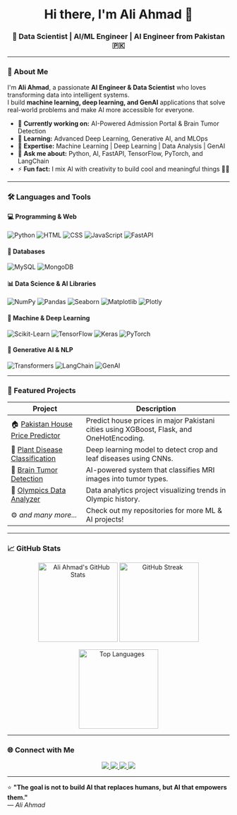 <!-- 👋 Hi there! -->
<h1 align="center">Hi there, I'm Ali Ahmad 👋</h1>
<h3 align="center">🚀 Data Scientist | AI/ML Engineer | AI Engineer from Pakistan 🇵🇰</h3>

---

### 🧩 About Me

I'm **Ali Ahmad**, a passionate **AI Engineer & Data Scientist** who loves transforming data into intelligent systems.  
I build **machine learning, deep learning, and GenAI** applications that solve real-world problems and make AI more accessible for everyone.  

- 🔭 **Currently working on:** AI-Powered Admission Portal & Brain Tumor Detection  
- 🌱 **Learning:** Advanced Deep Learning, Generative AI, and MLOps  
- 🧠 **Expertise:** Machine Learning | Deep Learning | Data Analysis | GenAI  
- 💬 **Ask me about:** Python, AI, FastAPI, TensorFlow, PyTorch, and LangChain  
- ⚡ **Fun fact:** I mix AI with creativity to build cool and meaningful things 🎨🤖  

---

### 🛠️ Languages and Tools

#### 💻 Programming & Web
![Python](https://img.shields.io/badge/Python-3776AB?style=for-the-badge&logo=python&logoColor=white)
![HTML](https://img.shields.io/badge/HTML5-E34F26?style=for-the-badge&logo=html5&logoColor=white)
![CSS](https://img.shields.io/badge/CSS3-1572B6?style=for-the-badge&logo=css3&logoColor=white)
![JavaScript](https://img.shields.io/badge/JavaScript-F7DF1E?style=for-the-badge&logo=javascript&logoColor=black)
![FastAPI](https://img.shields.io/badge/FastAPI-009688?style=for-the-badge&logo=fastapi&logoColor=white)

#### 🧠 Databases
![MySQL](https://img.shields.io/badge/MySQL-4479A1?style=for-the-badge&logo=mysql&logoColor=white)
![MongoDB](https://img.shields.io/badge/MongoDB-4EA94B?style=for-the-badge&logo=mongodb&logoColor=white)

#### 📊 Data Science & AI Libraries
![NumPy](https://img.shields.io/badge/NumPy-013243?style=for-the-badge&logo=numpy&logoColor=white)
![Pandas](https://img.shields.io/badge/Pandas-150458?style=for-the-badge&logo=pandas&logoColor=white)
![Seaborn](https://img.shields.io/badge/Seaborn-3B7EBF?style=for-the-badge&logo=python&logoColor=white)
![Matplotlib](https://img.shields.io/badge/Matplotlib-0C59A8?style=for-the-badge&logo=python&logoColor=white)
![Plotly](https://img.shields.io/badge/Plotly-3F4F75?style=for-the-badge&logo=plotly&logoColor=white)

#### 🤖 Machine & Deep Learning
![Scikit-Learn](https://img.shields.io/badge/Scikit--Learn-F7931E?style=for-the-badge&logo=scikit-learn&logoColor=white)
![TensorFlow](https://img.shields.io/badge/TensorFlow-FF6F00?style=for-the-badge&logo=tensorflow&logoColor=white)
![Keras](https://img.shields.io/badge/Keras-D00000?style=for-the-badge&logo=keras&logoColor=white)
![PyTorch](https://img.shields.io/badge/PyTorch-EE4C2C?style=for-the-badge&logo=pytorch&logoColor=white)

#### 🧬 Generative AI & NLP
![Transformers](https://img.shields.io/badge/Transformers-FFD43B?style=for-the-badge&logo=huggingface&logoColor=black)
![LangChain](https://img.shields.io/badge/LangChain-2B2B2B?style=for-the-badge&logo=python&logoColor=white)
![GenAI](https://img.shields.io/badge/Generative%20AI-FF1493?style=for-the-badge&logo=openai&logoColor=white)

---

### 🚀 Featured Projects

| Project | Description |
|----------|--------------|
| 🏠 [Pakistan House Price Predictor](https://github.com/AliAhmad/pakista_house_price_predictor) | Predict house prices in major Pakistani cities using XGBoost, Flask, and OneHotEncoding. |
| 🌿 [Plant Disease Classification](https://github.com/AliAhmad/potato_disease_classification) | Deep learning model to detect crop and leaf diseases using CNNs. |
| 🧠 [Brain Tumor Detection](https://github.com/AliAhmad/brain_tumor_detection) | AI-powered system that classifies MRI images into tumor types. |
| 🏅 [Olympics Data Analyzer](https://github.com/AliAhmad/olympics_analyser) | Data analytics project visualizing trends in Olympic history. |
| ⚙️ *and many more...* | Check out my repositories for more ML & AI projects! |

---

### 📈 GitHub Stats

<p align="center">
  <img 
       src="https://github-readme-stats.vercel.app/api?username=aliahmad552&show_icons=true&include_all_commits=true&count_private=true&theme=tokyonight&hide_border=true"
       alt="Ali Ahmad's GitHub Stats" 
       height="180px"/>
  <img 
       src="https://github-readme-streak-stats.herokuapp.com/?user=aliahmad552&theme=tokyonight&hide_border=true" 
       alt="GitHub Streak" 
       height="180px"/>
</p>

<p align="center">
  <img 
       src="https://github-readme-stats.vercel.app/api/top-langs/?username=aliahmad552&layout=compact&langs_count=8&theme=tokyonight&hide_border=true"
       alt="Top Languages" 
       height="180px"/>
</p>

---

### 🌐 Connect with Me

<p align="center">
  <a href="https://www.linkedin.com/in/ali-ahmad-dawana/" target="_blank">
    <img src="https://img.shields.io/badge/LinkedIn-0077b5?style=for-the-badge&logo=linkedin&logoColor=white"/>
  </a>
  <a href="https://www.kaggle.com/aliahmad553" target="_blank">
    <img src="https://img.shields.io/badge/Kaggle-20BEFF?style=for-the-badge&logo=kaggle&logoColor=white"/>
  </a>
  <a href="mailto:aliahmaddawana@gmail.com" target="_blank">
    <img src="https://img.shields.io/badge/Email-D14836?style=for-the-badge&logo=gmail&logoColor=white"/>
  </a>
  <a href="https://github.com/aliahmad552" target="_blank">
    <img src="https://img.shields.io/badge/GitHub-000000?style=for-the-badge&logo=github&logoColor=white"/>
  </a>
</p>

---

⭐ **"The goal is not to build AI that replaces humans, but AI that empowers them."**  
— *Ali Ahmad*
